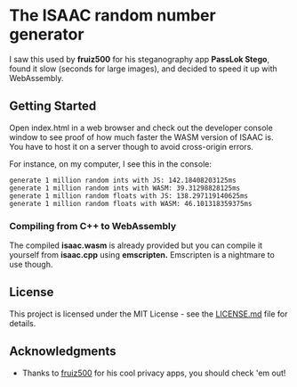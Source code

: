 # The ISAAC random number generator

I saw this used by **fruiz500** for his steganography app **PassLok Stego**, found it slow (seconds for large images), and decided to speed it up with WebAssembly.

## Getting Started

Open index.html in a web browser and check out the developer console window to see proof of how much faster the WASM version of ISAAC is.  You have to host it on a server though to avoid cross-origin errors.

For instance, on my computer, I see this in the console:

```
generate 1 million random ints with JS: 142.18408203125ms
generate 1 million random ints with WASM: 39.31298828125ms
generate 1 million random floats with JS: 138.297119140625ms
generate 1 million random floats with WASM: 46.101318359375ms
```

### Compiling from C++ to WebAssembly

The compiled **isaac.wasm** is already provided but you can compile it yourself from **isaac.cpp** using **emscripten.**  Emscripten is a nightmare to use though.

## License

This project is licensed under the MIT License - see the [LICENSE.md](LICENSE.md) file for details.

## Acknowledgments

* Thanks to [fruiz500](https://github.com/fruiz500) for his cool privacy apps, you should check 'em out!